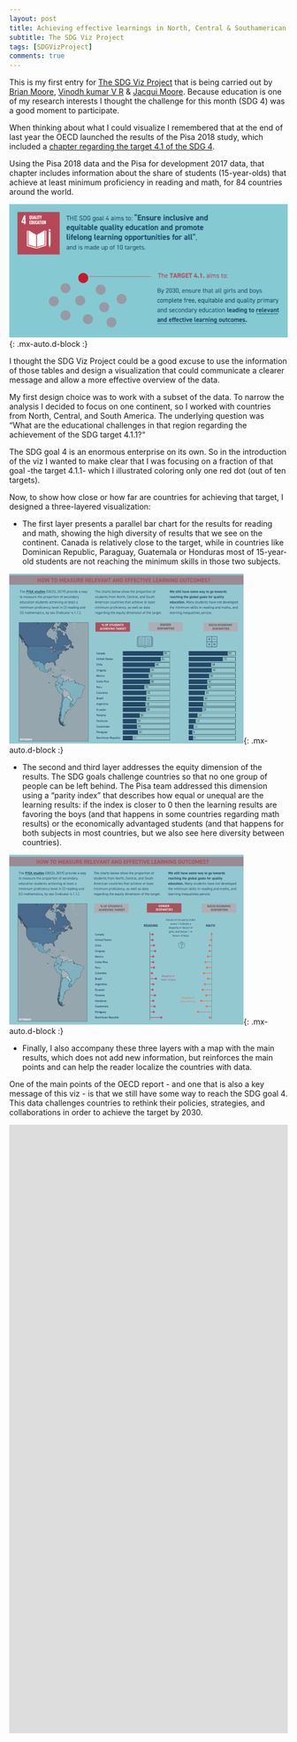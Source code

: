 ```yaml
---
layout: post
title: Achieving effective learnings in North, Central & Southamerican countries
subtitle: The SDG Viz Project
tags: [SDGVizProject]
comments: true
---
```

This is my first entry for [The SDG Viz Project](https://thesdgvizproject.com/) that is being carried out by [Brian Moore](https://mobile.twitter.com/BMooreWasTaken), [Vinodh kumar V R](https://mobile.twitter.com/VinodhDataArt) & [Jacqui Moore](https://mobile.twitter.com/jaxx084). Because education is one of my research interests I thought the challenge for this month (SDG 4) was a good moment to participate. 

When thinking about what I could visualize I remembered that at the end of last year the OECD launched the results of the Pisa 2018 study, which included a [chapter regarding the target 4.1 of the SDG 4](https://www.oecd-ilibrary.org/education/pisa-2018-results-volume-i_5f07c754-en).

Using the Pisa 2018 data and the Pisa for development 2017 data, that chapter includes information about the share of students (15-year-olds) that achieve at least minimum proficiency in reading and math, for 84 countries around the world. 

![Viz](/assets/img/target-in-context.png){: .mx-auto.d-block :}

I thought the SDG Viz Project could be a good excuse to use the information of those tables and design a visualization that could communicate a clearer message and allow a more effective overview of the data. 

My first design choice was to work with a subset of the data. To narrow the analysis I decided to focus on one continent, so I worked with countries from North, Central, and South America. The underlying question was 
“What are the educational challenges in that region regarding the achievement of the SDG target 4.1.1?“

The SDG goal 4 is an enormous enterprise on its own. So in the introduction of the viz I wanted to make clear that I was focusing on a fraction of that goal -the target 4.1.1- which I  illustrated coloring only one red dot (out of ten targets).

Now, to show how close or how far are countries for achieving  that target, I designed a three-layered visualization:

* The first layer presents a parallel bar chart for the results for reading and math, showing the high diversity of results that we see on the continent. Canada is relatively close to the target, while in countries like Dominican Republic, Paraguay, Guatemala or Honduras most of 15-year-old students are not reaching the minimum skills in those two subjects.

![Viz](/assets/img/screenshot-1.png){: .mx-auto.d-block :}

* The second and third layer addresses the equity dimension of the results. The SDG goals challenge countries so that no one group of people can be left behind. The Pisa team addressed this dimension using a “parity index” that describes how equal or unequal are the learning results: if the index is closer to 0 then the learning results are favoring the boys (and that happens in some countries regarding math results) or the economically advantaged students (and that happens for both subjects in most countries, but we also see here diversity between countries).

![Viz](/assets/img/screenshot-2.png){: .mx-auto.d-block :}

* Finally, I also accompany these three layers with a map with the main results, which does not add new information, but reinforces the main points and can help the reader localize the countries with data.

One of the main points of the OECD report - and one that is also a key message of this viz - is that we still have some way to reach the SDG goal 4. This data challenges countries to rethink their policies, strategies, and collaborations in order to achieve the target by 2030.

<div class="mcb-wrap-inner"><div class="column mcb-column mcb-item-ny8ost4q1 one column_column"><div class="column_attr clearfix" style=""><center><iframe src="https://public.tableau.com/views/makeovermondaycars/carInsurance?:showVizHome=no&amp;:embed=true" width="1200" height="1100" frameborder="0"></iframe></center></div></div></div>
  
